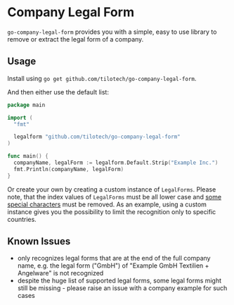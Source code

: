# Company Legal Form

`go-company-legal-form` provides you with a simple, easy to use library to
remove or extract the legal form of a company.

## Usage

Install using `go get github.com/tilotech/go-company-legal-form`.

And then either use the default list:

```go
package main

import (
  "fmt"

  legalform "github.com/tilotech/go-company-legal-form"
)

func main() {
  companyName, legalForm := legalform.Default.Strip("Example Inc.")
  fmt.Println(companyName, legalForm)
}
```

Or create your own by creating a custom instance of `LegalForms`. Please note,
that the index values of `LegalForms` must be all lower case and
[some special characters](https://github.com/tilotech/go-company-legal-form/blob/4756e4973476350012a60f9b4facfee226266821/strip.go#L42)
must be removed.
As an example, using a custom instance gives you the possibility to limit the
recognition only to specific countries.

## Known Issues

* only recognizes legal forms that are at the end of the full company name,
  e.g. the legal form ("GmbH") of "Example GmbH Textilien + Angelware" is not
  recognized
* despite the huge list of supported legal forms, some legal forms might still
  be missing - please raise an issue with a company example for such cases